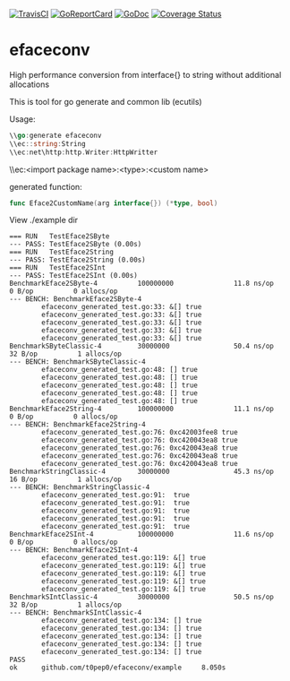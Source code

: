 [![TravisCI](https://travis-ci.org/t0pep0/efaceconv.svg?branch=master)](https://travis-ci.org/t0pep0/efaceconv)
[![GoReportCard](https://goreportcard.com/badge/github.com/t0pep0/efaceconv)](https://goreportcard.com/report/github.com/t0pep0/efaceconv)
[![GoDoc](https://godoc.org/github.com/t0pep0/efaceconv/ecutils?status.svg)](https://godoc.org/github.com/t0pep0/efaceconv/ecutils)
[![Coverage Status](https://coveralls.io/repos/github/t0pep0/efaceconv/badge.svg?branch=master)](https://coveralls.io/github/t0pep0/efaceconv?branch=master)
# efaceconv
High performance conversion from interface{} to string without additional allocations

This is tool for go generate and common lib (ecutils)

Usage:

```go
\\go:generate efaceconv
\\ec::string:String
\\ec:net\http:http.Writer:HttpWritter
```

\\\\ec:\<import package name\>:\<type\>:\<custom name\>

generated function:
```go
func Eface2CustomName(arg interface{}) (*type, bool)
```

View  ./example dir

```
=== RUN   TestEface2SByte
--- PASS: TestEface2SByte (0.00s)
=== RUN   TestEface2String
--- PASS: TestEface2String (0.00s)
=== RUN   TestEface2SInt
--- PASS: TestEface2SInt (0.00s)
BenchmarkEface2SByte-4          100000000               11.8 ns/op             0 B/op          0 allocs/op
--- BENCH: BenchmarkEface2SByte-4
        efaceconv_generated_test.go:33: &[] true
        efaceconv_generated_test.go:33: &[] true
        efaceconv_generated_test.go:33: &[] true
        efaceconv_generated_test.go:33: &[] true
        efaceconv_generated_test.go:33: &[] true
BenchmarkSByteClassic-4         30000000                50.4 ns/op            32 B/op          1 allocs/op
--- BENCH: BenchmarkSByteClassic-4
        efaceconv_generated_test.go:48: [] true
        efaceconv_generated_test.go:48: [] true
        efaceconv_generated_test.go:48: [] true
        efaceconv_generated_test.go:48: [] true
        efaceconv_generated_test.go:48: [] true
BenchmarkEface2String-4         100000000               11.1 ns/op             0 B/op          0 allocs/op
--- BENCH: BenchmarkEface2String-4
        efaceconv_generated_test.go:76: 0xc42003fee8 true
        efaceconv_generated_test.go:76: 0xc420043ea8 true
        efaceconv_generated_test.go:76: 0xc420043ea8 true
        efaceconv_generated_test.go:76: 0xc420043ea8 true
        efaceconv_generated_test.go:76: 0xc420043ea8 true
BenchmarkStringClassic-4        30000000                45.3 ns/op            16 B/op          1 allocs/op
--- BENCH: BenchmarkStringClassic-4
        efaceconv_generated_test.go:91:  true
        efaceconv_generated_test.go:91:  true
        efaceconv_generated_test.go:91:  true
        efaceconv_generated_test.go:91:  true
        efaceconv_generated_test.go:91:  true
BenchmarkEface2SInt-4           100000000               11.6 ns/op             0 B/op          0 allocs/op
--- BENCH: BenchmarkEface2SInt-4
        efaceconv_generated_test.go:119: &[] true
        efaceconv_generated_test.go:119: &[] true
        efaceconv_generated_test.go:119: &[] true
        efaceconv_generated_test.go:119: &[] true
        efaceconv_generated_test.go:119: &[] true
BenchmarkSIntClassic-4          30000000                50.5 ns/op            32 B/op          1 allocs/op
--- BENCH: BenchmarkSIntClassic-4
        efaceconv_generated_test.go:134: [] true
        efaceconv_generated_test.go:134: [] true
        efaceconv_generated_test.go:134: [] true
        efaceconv_generated_test.go:134: [] true
        efaceconv_generated_test.go:134: [] true
PASS
ok      github.com/t0pep0/efaceconv/example     8.050s
```
